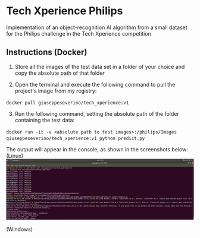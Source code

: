 # Tech Xperience Philips
Implementation of an object-recognition AI algorithm from a small dataset for the Philips challenge in the Tech Xperience competition

## Instructions (Docker)
1. Store all the images of the test data set in a folder of your choice and copy the absolute path of that folder

2. Open the terminal and execute the following command to pull the project's image from my registry:

`docker pull giuseppeseverino/tech_xperience:v1`

3. Run the following command, setting the absolute path of the folder containing the test data:

`docker run -it -v <absolute path to test images>:/philips/Images giuseppeseverino/tech_xperience:v1 python predict.py`

The output will appear in the console, as shown in the screenshots below:
(Linux)
![Linux screenshot](https://github.com/Seve1995/Tech_Xperience_Philips/blob/master/Ubuntu_Tutorial.png "Ubuntu execution")

(Windows)

